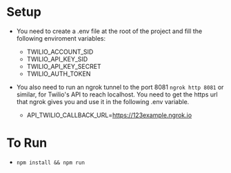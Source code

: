 # Setup

- You need to create a .env file at the root of the project and fill the following enviroment variables:

  - TWILIO_ACCOUNT_SID
  - TWILIO_API_KEY_SID
  - TWILIO_API_KEY_SECRET
  - TWILIO_AUTH_TOKEN

- You also need to run an ngrok tunnel to the port 8081 `ngrok http 8081` or similar, for Twilio's API to reach localhost. You need to get the https url that ngrok gives you and use it in the following .env variable.

  - API_TWILIO_CALLBACK_URL=https://123example.ngrok.io

# To Run

- `npm install && npm run`
